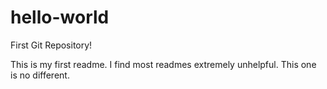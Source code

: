 # hello-world
First Git Repository! 

This is my first readme.
I find most readmes extremely unhelpful.
This one is no different. 
